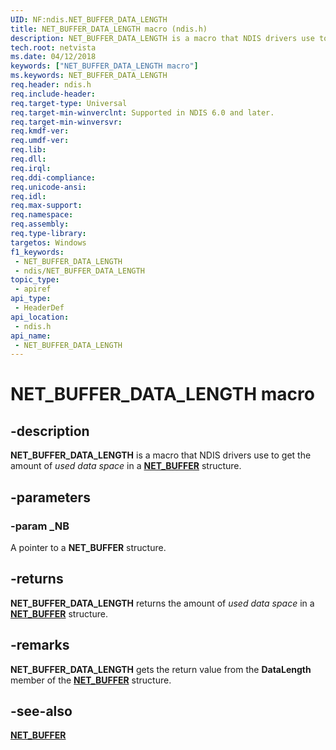 ```yaml
---
UID: NF:ndis.NET_BUFFER_DATA_LENGTH
title: NET_BUFFER_DATA_LENGTH macro (ndis.h)
description: NET_BUFFER_DATA_LENGTH is a macro that NDIS drivers use to get the amount of used data space in a NET_BUFFER structure.
tech.root: netvista
ms.date: 04/12/2018
keywords: ["NET_BUFFER_DATA_LENGTH macro"]
ms.keywords: NET_BUFFER_DATA_LENGTH
req.header: ndis.h
req.include-header: 
req.target-type: Universal
req.target-min-winverclnt: Supported in NDIS 6.0 and later.
req.target-min-winversvr: 
req.kmdf-ver: 
req.umdf-ver: 
req.lib: 
req.dll: 
req.irql: 
req.ddi-compliance: 
req.unicode-ansi: 
req.idl: 
req.max-support: 
req.namespace: 
req.assembly: 
req.type-library: 
targetos: Windows
f1_keywords:
 - NET_BUFFER_DATA_LENGTH
 - ndis/NET_BUFFER_DATA_LENGTH
topic_type:
 - apiref
api_type:
 - HeaderDef
api_location:
 - ndis.h
api_name:
 - NET_BUFFER_DATA_LENGTH
---
```


# NET_BUFFER_DATA_LENGTH macro


## -description

**NET_BUFFER_DATA_LENGTH** is a macro that NDIS drivers use to get the amount of *used data space* in a [**NET_BUFFER**](ns-ndis-_net_buffer.md) structure.

## -parameters

### -param _NB

A pointer to a **NET_BUFFER** structure.

## -returns

**NET_BUFFER_DATA_LENGTH** returns the amount of *used data space* in a [**NET_BUFFER**](ns-ndis-_net_buffer.md) structure.

## -remarks

**NET_BUFFER_DATA_LENGTH** gets the return value from the **DataLength** member of the [**NET_BUFFER**](ns-ndis-_net_buffer.md) structure.

## -see-also

[**NET_BUFFER**](ns-ndis-_net_buffer.md)

